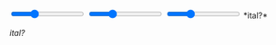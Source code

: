 ---
---

<div>

  <input type='range' value='60' max='200'>
  <input type='range' value='60' max=200>
  <input type='range' value=60 max='200'>
  *ital?*
  
</div>

*ital?*
